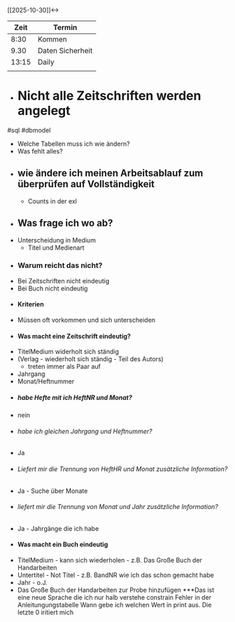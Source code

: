 [[2025-10-30]]<->

| Zeit  | Termin           |
| ----- | ---------------- |
| 8:30  | Kommen           |
| 9.30  | Daten Sicherheit |
| 13:15 | Daily            |
|       |                  |
- # Nicht alle Zeitschriften werden angelegt
#sql #dbmodel 
- Welche Tabellen muss ich wie ändern?
- Was fehlt alles?
- ## wie ändere ich meinen Arbeitsablauf zum überprüfen auf Vollständigkeit
	- Counts in der exl
- ## Was frage ich wo ab?
- Unterscheidung in Medium
	- Titel und Medienart
- ### Warum reicht das nicht?
- Bei Zeitschriften nicht eindeutig
- Bei Buch nicht eindeutig
- #### Kriterien
- Müssen oft vorkommen und sich unterscheiden
- #### Was macht eine Zeitschrift eindeutig?
- TitelMedium widerholt sich ständig
- (Verlag - wiederholt sich ständig - Teil des Autors)
	- treten immer als Paar auf
- Jahrgang 
- Monat/Heftnummer 
- ##### habe Hefte mit ich HeftNR und Monat?
- nein
- ###### habe ich gleichen Jahrgang und Heftnummer?
- Ja
- ###### Liefert mir die Trennung von HeftHR und Monat zusätzliche Information?
- Ja - Suche über Monate
- ###### liefert mir die Trennung von Monat und Jahr zusätzliche Information?
- Ja - Jahrgänge die ich habe
- #### Was macht ein Buch eindeutig
- TitelMedium - kann sich wiederholen - z.B. Das Große Buch der Handarbeiten
- Untertitel - Not Titel - z.B. BandNR wie ich das schon gemacht habe
- Jahr - o.J.
- Das Große Buch der Handarbeiten zur Probe hinzufügen
***Das ist eine neue Sprache die ich nur halb verstehe
constrain Fehler in der Anleitungungstabelle
Wann gebe ich welchen Wert in print aus. Die letzte 0 iritiert mich

